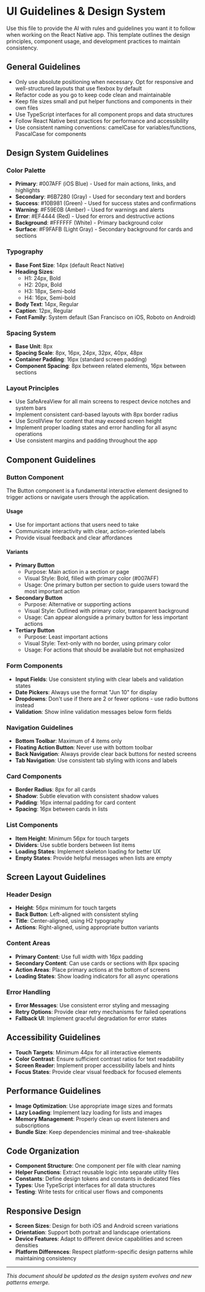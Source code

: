# UI Guidelines & Design System

Use this file to provide the AI with rules and guidelines you want it to follow when working on the React Native app. This template outlines the design principles, component usage, and development practices to maintain consistency.

## General Guidelines

* Only use absolute positioning when necessary. Opt for responsive and well-structured layouts that use flexbox by default
* Refactor code as you go to keep code clean and maintainable
* Keep file sizes small and put helper functions and components in their own files
* Use TypeScript interfaces for all component props and data structures
* Follow React Native best practices for performance and accessibility
* Use consistent naming conventions: camelCase for variables/functions, PascalCase for components

## Design System Guidelines

### Color Palette
* **Primary**: #007AFF (iOS Blue) - Used for main actions, links, and highlights
* **Secondary**: #6B7280 (Gray) - Used for secondary text and borders
* **Success**: #10B981 (Green) - Used for success states and confirmations
* **Warning**: #F59E0B (Amber) - Used for warnings and alerts
* **Error**: #EF4444 (Red) - Used for errors and destructive actions
* **Background**: #FFFFFF (White) - Primary background color
* **Surface**: #F9FAFB (Light Gray) - Secondary background for cards and sections

### Typography
* **Base Font Size**: 14px (default React Native)
* **Heading Sizes**: 
  - H1: 24px, Bold
  - H2: 20px, Bold  
  - H3: 18px, Semi-bold
  - H4: 16px, Semi-bold
* **Body Text**: 14px, Regular
* **Caption**: 12px, Regular
* **Font Family**: System default (San Francisco on iOS, Roboto on Android)

### Spacing System
* **Base Unit**: 8px
* **Spacing Scale**: 8px, 16px, 24px, 32px, 40px, 48px
* **Container Padding**: 16px (standard screen padding)
* **Component Spacing**: 8px between related elements, 16px between sections

### Layout Principles
* Use SafeAreaView for all main screens to respect device notches and system bars
* Implement consistent card-based layouts with 8px border radius
* Use ScrollView for content that may exceed screen height
* Implement proper loading states and error handling for all async operations
* Use consistent margins and padding throughout the app

## Component Guidelines

### Button Component
The Button component is a fundamental interactive element designed to trigger actions or navigate users through the application.

#### Usage
* Use for important actions that users need to take
* Communicate interactivity with clear, action-oriented labels
* Provide visual feedback and clear affordances

#### Variants
* **Primary Button**
  * Purpose: Main action in a section or page
  * Visual Style: Bold, filled with primary color (#007AFF)
  * Usage: One primary button per section to guide users toward the most important action
* **Secondary Button**
  * Purpose: Alternative or supporting actions
  * Visual Style: Outlined with primary color, transparent background
  * Usage: Can appear alongside a primary button for less important actions
* **Tertiary Button**
  * Purpose: Least important actions
  * Visual Style: Text-only with no border, using primary color
  * Usage: For actions that should be available but not emphasized

### Form Components
* **Input Fields**: Use consistent styling with clear labels and validation states
* **Date Pickers**: Always use the format "Jun 10" for display
* **Dropdowns**: Don't use if there are 2 or fewer options - use radio buttons instead
* **Validation**: Show inline validation messages below form fields

### Navigation Guidelines
* **Bottom Toolbar**: Maximum of 4 items only
* **Floating Action Button**: Never use with bottom toolbar
* **Back Navigation**: Always provide clear back buttons for nested screens
* **Tab Navigation**: Use consistent tab styling with icons and labels

### Card Components
* **Border Radius**: 8px for all cards
* **Shadow**: Subtle elevation with consistent shadow values
* **Padding**: 16px internal padding for card content
* **Spacing**: 16px between cards in lists

### List Components
* **Item Height**: Minimum 56px for touch targets
* **Dividers**: Use subtle borders between list items
* **Loading States**: Implement skeleton loading for better UX
* **Empty States**: Provide helpful messages when lists are empty

## Screen Layout Guidelines

### Header Design
* **Height**: 56px minimum for touch targets
* **Back Button**: Left-aligned with consistent styling
* **Title**: Center-aligned, using H2 typography
* **Actions**: Right-aligned, using appropriate button variants

### Content Areas
* **Primary Content**: Use full width with 16px padding
* **Secondary Content**: Can use cards or sections with 8px spacing
* **Action Areas**: Place primary actions at the bottom of screens
* **Loading States**: Show loading indicators for all async operations

### Error Handling
* **Error Messages**: Use consistent error styling and messaging
* **Retry Options**: Provide clear retry mechanisms for failed operations
* **Fallback UI**: Implement graceful degradation for error states

## Accessibility Guidelines

* **Touch Targets**: Minimum 44px for all interactive elements
* **Color Contrast**: Ensure sufficient contrast ratios for text readability
* **Screen Reader**: Implement proper accessibility labels and hints
* **Focus States**: Provide clear visual feedback for focused elements

## Performance Guidelines

* **Image Optimization**: Use appropriate image sizes and formats
* **Lazy Loading**: Implement lazy loading for lists and images
* **Memory Management**: Properly clean up event listeners and subscriptions
* **Bundle Size**: Keep dependencies minimal and tree-shakeable

## Code Organization

* **Component Structure**: One component per file with clear naming
* **Helper Functions**: Extract reusable logic into separate utility files
* **Constants**: Define design tokens and constants in dedicated files
* **Types**: Use TypeScript interfaces for all data structures
* **Testing**: Write tests for critical user flows and components

## Responsive Design

* **Screen Sizes**: Design for both iOS and Android screen variations
* **Orientation**: Support both portrait and landscape orientations
* **Device Features**: Adapt to different device capabilities and screen densities
* **Platform Differences**: Respect platform-specific design patterns while maintaining consistency

---

*This document should be updated as the design system evolves and new patterns emerge.*
